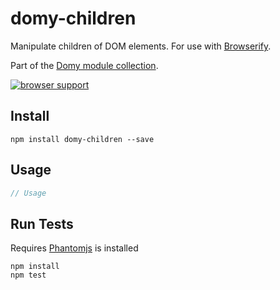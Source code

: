 # domy-children
 
Manipulate children of DOM elements. For use with [Browserify](http://browserify.org).

Part of the [Domy module collection](https://github.com/scottcorgan/domy).

[![browser support](https://ci.testling.com/scottcorgan/domy-children.png)](https://ci.testling.com/scottcorgan/domy-children)
 
## Install
 
```
npm install domy-children --save
```
 
## Usage
 
```js
// Usage
```
 
## Run Tests

Requires [Phantomjs](phantomjs.org/download.html) is installed
 
```
npm install
npm test
```